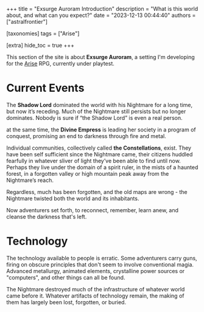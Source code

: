 +++
title = "Exsurge Auroram Introduction"
description = "What is this world about, and what can you expect?"
date = "2023-12-13 00:44:40"
authors = ["astralfrontier"]

[taxonomies]
tags = ["Arise"]

[extra]
hide_toc = true
+++

This section of the site is about **Exsurge Auroram**, a setting I'm developing
for the [Arise](https://mataramg.itch.io/arise-trpg) RPG, currently under playtest.

<!-- more -->

# Current Events

The **Shadow Lord** dominated the world with his Nightmare for a long time, but now it’s receding. Much of the Nightmare still persists but no longer dominates. Nobody is sure if “the Shadow Lord” is even a real person.

at the same time, the **Divine Empress** is leading her society in a program of conquest, promising an end to darkness through fire and metal.

Individual communities, collectively called **the Constellations**, exist. They have been self sufficient since the Nightmare came, their citizens huddled fearfully in whatever sliver of light they’ve been able to find until now.
Perhaps they live under the domain of a spirit ruler, in the mists of a haunted forest, in a forgotten valley or high mountain peak away from the Nightmare’s reach.

Regardless, much has been forgotten, and the old maps are wrong - the Nightmare twisted both the world and its inhabitants. 

Now adventurers set forth, to reconnect, remember, learn anew, and cleanse the darkness that's left.

# Technology

The technology available to people is erratic. Some adventurers carry guns, firing on obscure principles that don't seem to involve conventional magia.
Advanced metallurgy, animated elements, crystalline power sources or "computers", and other things can all be found.

The Nightmare destroyed much of the infrastructure of whatever world came before it.
Whatever artifacts of technology remain, the making of them has largely been lost, forgotten, or buried.